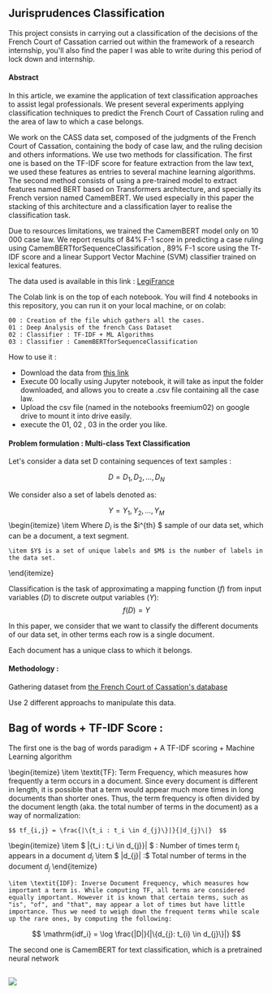 ## Jurisprudences Classification

This project consists in carrying out a classification of the decisions of the French Court of Cassation carried out within the framework of a research internship,  you'll also find the paper I was able to write during this period of lock down and internship.

#### Abstract


In this article, we examine the application of text classification approaches to assist
legal professionals. We present several experiments applying classification techniques to
predict the French Court of Cassation ruling and the area of law to which a case belongs.

We work on the CASS data set, composed of the judgments of the French Court of
Cassation, containing the body of case law, and the ruling decision and others informations.
We use two methods for classification. The first one is based on the TF-IDF score for
feature extraction from the law text, we used these features as entries to several machine
learning algorithms. The second method consists of using a pre-trained model to extract
features named BERT based on Transformers architecture, and specially its French version
named CamemBERT. We used especially in this paper the stacking of this architecture
and a classification layer to realise the classification task.

Due to resources limitations, we trained the CamemBERT model only on 10 000 case
law.
We report results of 84% F-1 score in predicting a case ruling using CamemBERTforSequenceClassification , 89% F-1 score using the Tf-IDF score and a linear Support Vector
Machine (SVM) classifier trained on lexical features.

The data used is available in this link  : [LegiFrance](https://echanges.dila.gouv.fr/OPENDATA/CASS/)


The Colab link is on the top of each notebook.
You will find 4 notebooks in this repository, you can run it on your local machine, or on colab:
	
	00 : Creation of the file which gathers all the cases. 
	01 : Deep Analysis of the french Cass Dataset 
	02 : Classifier : TF-IDF + ML Algorithms
	03 : Classifier : CamemBERTforSequenceClassification
	
	
	
	
How to use it  : 

* Download the data from [this link](https://echanges.dila.gouv.fr/OPENDATA/CASS/)
* Execute 00 locally using Jupyter notebook, it will take as input the folder downloaded, and allows you to create a .csv file containing all the case law.
* Upload the csv file (named in the notebooks freemium02) on google drive to mount it into drive easily.
* execute the 01, 02 , 03 in the order you like.

#### Problem formulation : Multi-class Text Classification

Let's consider a data set D containing sequences of text samples : 


$$  D = D_1,D_2 , \dots, D_N  $$

We consider also a set of labels denoted as: 

$$ Y = Y_1,Y_2 , \dots, Y_M$$
\begin{itemize}
    \item  Where $D_i$ is the $i^{th} $ sample of our data set, which can be a document, a text segment.

    \item $Y$ is a set of unique labels and $M$ is the number of labels in the data set.
\end{itemize}

Classification is the task of approximating a mapping function ($f$) from input variables ($D$) to discrete output variables ($Y$):
$$ f(D)=Y $$


In this paper, we consider that we want to classify the different documents of our data set, in other terms each row is a single document. 

Each document has a unique class to which it belongs.

#### Methodology : 

Gathering dataset from [the French Court of Cassation's database](https://echanges.dila.gouv.fr/OPENDATA/CASS/)

Use 2 different approachs to manipulate this data.

## Bag of words + TF-IDF Score :  

The first one is the bag of words paradigm + A TF-IDF scoring + Machine Learning algorithm

\begin{itemize}
    \item \textit{TF}: Term Frequency, which measures how frequently a term occurs in a document. Since every document is different in length, it is possible that a term would appear much more times in long documents than shorter ones. Thus, the term frequency is often divided by the document length (aka. the total number of terms in the document) as a way of normalization:
    
    $$ tf_{i,j} = \frac{|\{t_i : t_i \in d_{j}\}|}{|d_{j}\|}  $$
\begin{itemize}
    \item $ |\{t_i : t_i \in d_{j}\}| $ : Number of times term $t_i$ appears in a document $d_j$
    \item $ |d_{j}\| :$ Total number of terms in the document $d_j$
\end{itemize}



    \item \textit{IDF}: Inverse Document Frequency, which measures how important a term is. While computing TF, all terms are considered equally important. However it is known that certain terms, such as "is", "of", and "that", may appear a lot of times but have little importance. Thus we need to weigh down the frequent terms while scale up the rare ones, by computing the following:

$$ \mathrm{idf_i} =  \log \frac{|D|}{|\{d_{j}: t_{i} \in d_{j}\}|} $$

The second one is CamemBERT for text classification, which is a pretrained neural network

## 


<img src="https://render.githubusercontent.com/render/math?math=e^{i \pi} = -1">

	
